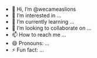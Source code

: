 - 👋 Hi, I’m @wecameaslions
- 👀 I’m interested in ...
- 🌱 I’m currently learning ...
- 💞️ I’m looking to collaborate on ...
- 📫 How to reach me ...
- 😄 Pronouns: ...
- ⚡ Fun fact: ...

<!---
wecameaslions/wecameaslions is a ✨ special ✨ repository because its `README.md` (this file) appears on your GitHub profile.
You can click the Preview link to take a look at your changes.
--->
